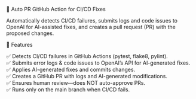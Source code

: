 🤖 Auto PR GitHub Action for CI/CD Fixes

Automatically detects CI/CD failures, submits logs and code issues to OpenAI for AI-assisted fixes, and creates a pull request (PR) with the proposed changes.

🚀 Features

✅ Detects CI/CD failures in GitHub Actions (pytest, flake8, pylint).  
✅ Submits error logs & code issues to OpenAI’s API for AI-generated fixes.  
✅ Applies AI-generated fixes and commits changes.  
✅ Creates a GitHub PR with logs and AI-generated modifications.  
✅ Ensures human review—does NOT auto-approve PRs.  
✅ Runs only on the main branch when CI/CD fails.  

